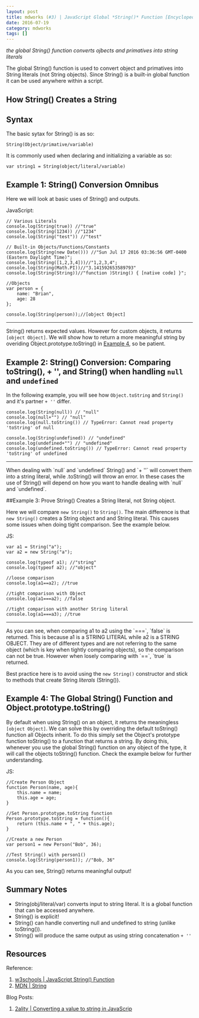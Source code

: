 ```yaml
---
layout: post
title: mdworks (#3) | JavaScript Global *String()* Function [Encyclopedia Entry]
date: 2016-07-19
category: mdworks
tags: []
---
```


*the global String() function converts ojbects and primatives into string literals*

The global String() function is used to convert object and primatives into String literals (not String objects). Since String() is a built-in global function it can be used anywhere within a script. 

## How String() Creates a String

## Syntax

The basic sytax for String() is as so: 

```
String(Object/primative/variable)
```

It is commonly used when declaring and initializing a variable as so: 

```
var string1 = String(object/literal/variable)
```

## Example 1: String() Conversion Omnibus

Here we will look at basic uses of String() and outputs.

JavaScript:

```
// Various Literals
console.log(String(true)) //"true"
console.log(String(1234)) //"1234"
console.log(String("test")) //"test"

// Built-in Objects/Functions/Constants
console.log(String(new Date())) //"Sun Jul 17 2016 03:36:56 GMT-0400 (Eastern Daylight Time)";
console.log(String([1,2,3,4]))//"1,2,3,4";
console.log(String(Math.PI))//"3.141592653589793"
console.log(String(String))//"function )String() { [native code] }";

//Objects
var person = {
	name: "Brian",
	age: 28
};

console.log(String(person));//[object Object] 
```
<hr>

String() returns expected values. However for custom objects, it returns `[object Object]`. We will show how to return a more meaningful string by overiding Object.prototype.toString() in [Example 4](#Example4), so be patient. 

## Example 2: String() Conversion: Comparing toString(), + '', and String() when handling `null` and `undefined`

In the following example, you will see how `Object.toString` and `String()` and it's partner  `+ ''` differ.

```
console.log(String(null)) // "null"
console.log(null+"") // "null"
console.log(null.toString()) // TypeError: Cannot read property 'toString' of null

console.log(String(undefined)) // "undefined"
console.log(undefined+"") // "undefined"
console.log(undefined.toString()) // TypeError: Cannot read property 'toString' of undefined
```
<hr>
When dealing with `null` and `undefined` String() and `+ ''` 
will convert them into a string literal, while .toString() will throw an error. In these cases the use of String() will depend on how you want to handle dealing with `null` and `undefined`.

##Example 3: Prove String() Creates a String literal, not String object.

Here we will compare `new String()` to `String()`. The main difference is that `new String()` creates a String object and and String literal. This causes some issues when doing tight comparison. See the example below.

JS:

```
var a1 = String("a");
var a2 = new String("a");

console.log(typeof a1); //"string"
console.log(typeof a2); //"object"

//loose comparison
console.log(a1==a2); //true

//tight comparison with Object
console.log(a1===a2); //false

//tight comparison with another String literal
console.log(a1===a3); //true 
```
<hr>
As you can see, when comparing a1 to a2 using the `===`, `false` is returned. This is because a1 is a STRING LITERAL while a2 is a STRING OBJECT. They are of different types and are not referring to the same object (which is key when tightly comparing objects), so the comparison can not be true. However when losely comparing with `==`, `true` is returned. 

Best practice here is to avoid using the `new String()` constructor and stick to methods that create String *literals* (String()).


<a id="Example4"></a>

## Example 4: The Global String() Function and Object.prototype.toString()

By default when using String() on an object, it returns the meaningless  `[object Object]`. We can solve this by overriding the default toString() function all Objects inherit. To do this simply set the Object's prototype function toString() to a function that returns a string. By doing this, whenever you use the global String() function on any object of the type, it will call the objects toString() function. Check the example below for further understanding.

JS:

```
//Create Person Object
function Person(name, age){
	this.name = name;
	this.age = age;
}

//Set Person.prototype.toString function
Person.prototype.toString = function(){
	return (this.name + ", " + this.age);
}

//Create a new Person
var person1 = new Person("Bob", 36);

//Test String() with person1()
console.log(String(person1)); //"Bob, 36"
```

As you can see, String() returns meaningful output! 

## Summary Notes


- String(obj/literal/var) converts input to string literal. It is a global function that can be accessed anywhere.
- String() is explicit!
- String() can handle converting null and undefined to string (unlike toString()).
- String() will produce the same output as using string concatenation `+ ''`

## Resources

Reference: 

1. [w3schools | JavaScript String() Function](http://www.w3schools.com/jsref/jsref_string.asp)
2.  [MDN | String](https://developer.mozilla.org/en-US/docs/Web/JavaScript/Reference/Global_Objects/String)

Blog Posts:

1. [2ality | Converting a value to string in JavaScrip](http://www.2ality.com/2012/03/converting-to-string.html)
